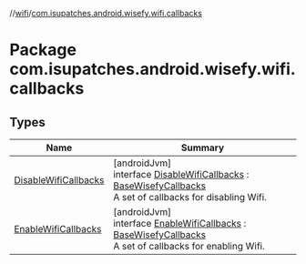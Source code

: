 //[wifi](../../index.md)/[com.isupatches.android.wisefy.wifi.callbacks](index.md)

# Package com.isupatches.android.wisefy.wifi.callbacks

## Types

| Name | Summary |
|---|---|
| [DisableWifiCallbacks](-disable-wifi-callbacks/index.md) | [androidJvm]<br>interface [DisableWifiCallbacks](-disable-wifi-callbacks/index.md) : [BaseWisefyCallbacks](../../../core/core/com.isupatches.android.wisefy.core.base/-base-wisefy-callbacks/index.md)<br>A set of callbacks for disabling Wifi. |
| [EnableWifiCallbacks](-enable-wifi-callbacks/index.md) | [androidJvm]<br>interface [EnableWifiCallbacks](-enable-wifi-callbacks/index.md) : [BaseWisefyCallbacks](../../../core/core/com.isupatches.android.wisefy.core.base/-base-wisefy-callbacks/index.md)<br>A set of callbacks for enabling Wifi. |
